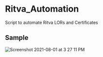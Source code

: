 # Ritva_Automation

Script to automate Ritva LORs and Certificates

## Sample

![Screenshot 2021-08-01 at 3 27 11 PM](https://user-images.githubusercontent.com/43466752/127766881-b36c4313-88cc-434e-a755-33b5b4c3bdc6.png)
